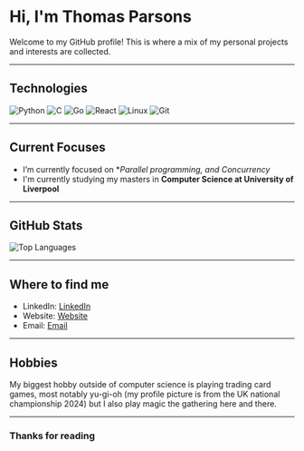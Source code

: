 # Hi, I'm Thomas Parsons

Welcome to my GitHub profile! This is where a mix of my personal projects and interests are collected.

---

##  Technologies

![Python](https://img.shields.io/badge/-Python-3776AB?style=flat-square&logo=python&logoColor=white)
![C](https://img.shields.io/badge/-C-3776AB?style=flat-square&logo=c&logoColor=white)
![Go](https://img.shields.io/badge/-Go-4887BC?style=flat-square&logo=go&logoColor=white)
![React](https://img.shields.io/badge/-React-00ADD8?style=flat-square&logo=react&logoColor=white)
![Linux](https://img.shields.io/badge/Linux-FCC624?style=flat-square&logo=linux&logoColor=black)
![Git](https://img.shields.io/badge/-Git-F05032?style=flat-square&logo=git&logoColor=white)
<!-- Add or remove badges based on your skills -->

---

##  Current Focuses

- I’m currently focused on **Parallel programming, and Concurrency*
- I'm currently studying my masters in **Computer Science at University of Liverpool**

---

##  GitHub Stats

![Top Languages](https://github-readme-stats.vercel.app/api/top-langs/?username=snippy4&layout=compact&theme=synthwave)

---

##  Where to find me

- LinkedIn: [LinkedIn](https://www.linkedin.com/in/thomas-parsons-6b6964225/)
- Website: [Website](https://thomascparsons.tech/)
- Email: [Email](mailto:thomascparsons@gmail.com)

---

##  Hobbies

My biggest hobby outside of computer science is playing trading card games, most notably yu-gi-oh (my profile picture is from the UK national championship 2024) but I also play magic the gathering here and there.

---

### Thanks for reading
